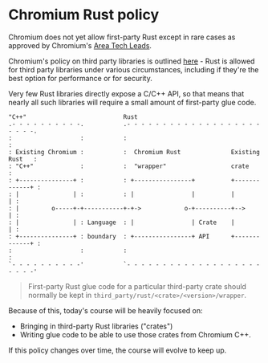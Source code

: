 # Chromium Rust policy

Chromium does not yet allow first-party Rust except in rare cases as approved by
Chromium's
[Area Tech Leads](https://source.chromium.org/chromium/chromium/src/+/main:ATL_OWNERS).

Chromium's policy on third party libraries is outlined
[here](https://chromium.googlesource.com/chromium/src/+/main/docs/adding_to_third_party.md#rust) -
Rust is allowed for third party libraries under various circumstances, including
if they're the best option for performance or for security.

Very few Rust libraries directly expose a C/C++ API, so that means that nearly
all such libraries will require a small amount of first-party glue code.

```bob
"C++"                           Rust
.- - - - - - - - - -.           .- - - - - - - - - - - - - - - - - - - - - - -.
:                   :           :                                             :
: Existing Chromium :           :  Chromium Rust              Existing Rust   :
: "C++"             :           :  "wrapper"                  crate           :
: +---------------+ :           : +----------------+          +-------------+ :
: |               | :           : |                |          |             | :
: |         o-----+-+-----------+-+->            o-+----------+-->          | :
: |               | : Language  : |                | Crate    |             | :
: +---------------+ : boundary  : +----------------+ API      +-------------+ :
:                   :           :                                             :
`- - - - - - - - - -'           `- - - - - - - - - - - - - - - - - - - - - - -'
```

> First-party Rust glue code for a particular third-party crate should normally
> be kept in `third_party/rust/<crate>/<version>/wrapper`.

Because of this, today's course will be heavily focused on:

- Bringing in third-party Rust libraries ("crates")
- Writing glue code to be able to use those crates from Chromium C++.

If this policy changes over time, the course will evolve to keep up.
